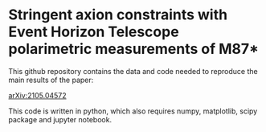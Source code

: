 # Stringent axion constraints with Event Horizon Telescope polarimetric measurements of M87*

This github repository contains the data and code needed to reproduce the main results of the paper:

[arXiv:2105.04572](https://arxiv.org/abs/2105.04572)

This code is written in python, which also requires numpy, matplotlib, scipy package and jupyter notebook. 
